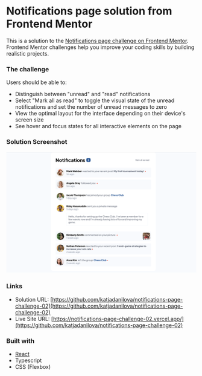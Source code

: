 # Notifications page solution from Frontend Mentor

This is a solution to the [Notifications page challenge on Frontend Mentor](https://www.frontendmentor.io/challenges/notifications-page-DqK5QAmKbC). Frontend Mentor challenges help you improve your coding skills by building realistic projects.

### The challenge

Users should be able to:

- Distinguish between "unread" and "read" notifications
- Select "Mark all as read" to toggle the visual state of the unread notifications and set the number of unread messages to zero
- View the optimal layout for the interface depending on their device's screen size
- See hover and focus states for all interactive elements on the page

### Solution Screenshot

![](src/screenshot.png)

### Links

- Solution URL: [https://github.com/katjadanilova/notifications-page-challenge-02](https://github.com/katjadanilova/notifications-page-challenge-02)
- Live Site URL: [https://notifications-page-challenge-02.vercel.app/](https://github.com/katjadanilova/notifications-page-challenge-02)

### Built with

- [React](https://reactjs.org/)
- Typescript
- CSS (Flexbox)

